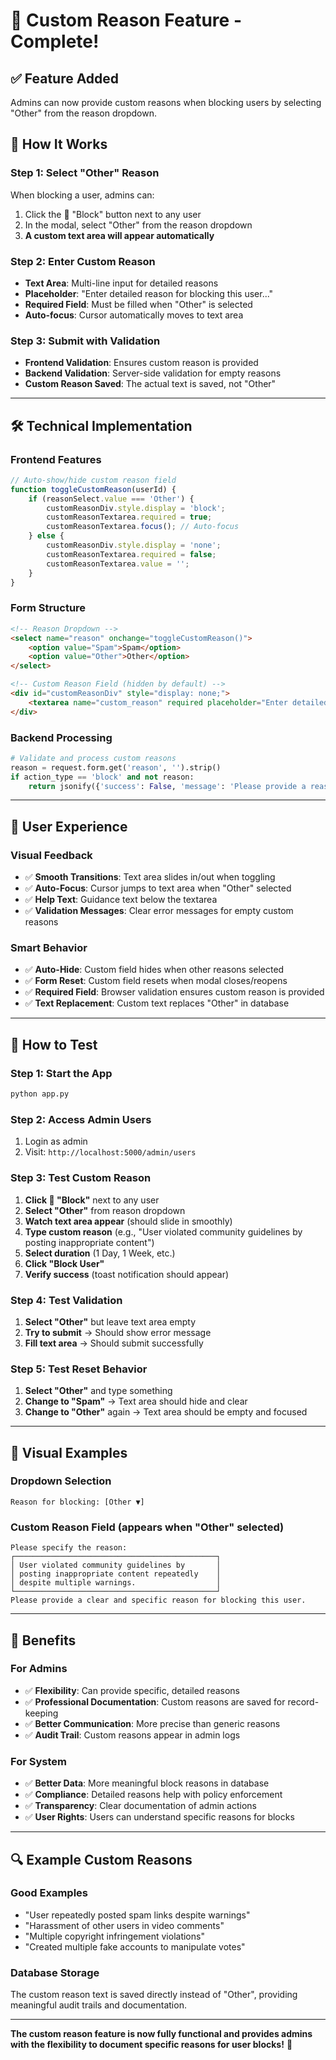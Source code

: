 # 🎯 Custom Reason Feature - Complete!

## ✅ **Feature Added**
Admins can now provide custom reasons when blocking users by selecting "Other" from the reason dropdown.

## 🎨 **How It Works**

### **Step 1: Select "Other" Reason**
When blocking a user, admins can:
1. Click the 🚫 "Block" button next to any user
2. In the modal, select "Other" from the reason dropdown
3. **A custom text area will appear automatically**

### **Step 2: Enter Custom Reason**
- **Text Area**: Multi-line input for detailed reasons
- **Placeholder**: "Enter detailed reason for blocking this user..."
- **Required Field**: Must be filled when "Other" is selected
- **Auto-focus**: Cursor automatically moves to text area

### **Step 3: Submit with Validation**
- **Frontend Validation**: Ensures custom reason is provided
- **Backend Validation**: Server-side validation for empty reasons
- **Custom Reason Saved**: The actual text is saved, not "Other"

---

## 🛠️ **Technical Implementation**

### **Frontend Features**
```javascript
// Auto-show/hide custom reason field
function toggleCustomReason(userId) {
    if (reasonSelect.value === 'Other') {
        customReasonDiv.style.display = 'block';
        customReasonTextarea.required = true;
        customReasonTextarea.focus(); // Auto-focus
    } else {
        customReasonDiv.style.display = 'none';
        customReasonTextarea.required = false;
        customReasonTextarea.value = '';
    }
}
```

### **Form Structure**
```html
<!-- Reason Dropdown -->
<select name="reason" onchange="toggleCustomReason()">
    <option value="Spam">Spam</option>
    <option value="Other">Other</option>
</select>

<!-- Custom Reason Field (hidden by default) -->
<div id="customReasonDiv" style="display: none;">
    <textarea name="custom_reason" required placeholder="Enter detailed reason..."></textarea>
</div>
```

### **Backend Processing**
```python
# Validate and process custom reasons
reason = request.form.get('reason', '').strip()
if action_type == 'block' and not reason:
    return jsonify({'success': False, 'message': 'Please provide a reason'})
```

---

## 🎯 **User Experience**

### **Visual Feedback**
- ✅ **Smooth Transitions**: Text area slides in/out when toggling
- ✅ **Auto-Focus**: Cursor jumps to text area when "Other" selected
- ✅ **Help Text**: Guidance text below the textarea
- ✅ **Validation Messages**: Clear error messages for empty custom reasons

### **Smart Behavior**
- ✅ **Auto-Hide**: Custom field hides when other reasons selected
- ✅ **Form Reset**: Custom field resets when modal closes/reopens
- ✅ **Required Field**: Browser validation ensures custom reason is provided
- ✅ **Text Replacement**: Custom text replaces "Other" in database

---

## 🧪 **How to Test**

### **Step 1: Start the App**
```bash
python app.py
```

### **Step 2: Access Admin Users**
1. Login as admin
2. Visit: `http://localhost:5000/admin/users`

### **Step 3: Test Custom Reason**
1. **Click 🚫 "Block"** next to any user
2. **Select "Other"** from reason dropdown
3. **Watch text area appear** (should slide in smoothly)
4. **Type custom reason** (e.g., "User violated community guidelines by posting inappropriate content")
5. **Select duration** (1 Day, 1 Week, etc.)
6. **Click "Block User"**
7. **Verify success** (toast notification should appear)

### **Step 4: Test Validation**
1. **Select "Other"** but leave text area empty
2. **Try to submit** → Should show error message
3. **Fill text area** → Should submit successfully

### **Step 5: Test Reset Behavior**
1. **Select "Other"** and type something
2. **Change to "Spam"** → Text area should hide and clear
3. **Change to "Other"** again → Text area should be empty and focused

---

## 🎨 **Visual Examples**

### **Dropdown Selection**
```
Reason for blocking: [Other ▼]
```

### **Custom Reason Field (appears when "Other" selected)**
```
Please specify the reason:
┌─────────────────────────────────────────────┐
│ User violated community guidelines by       │
│ posting inappropriate content repeatedly    │
│ despite multiple warnings.                  │
└─────────────────────────────────────────────┘
Please provide a clear and specific reason for blocking this user.
```

---

## 🎉 **Benefits**

### **For Admins**
- ✅ **Flexibility**: Can provide specific, detailed reasons
- ✅ **Professional Documentation**: Custom reasons are saved for record-keeping
- ✅ **Better Communication**: More precise than generic reasons
- ✅ **Audit Trail**: Custom reasons appear in admin logs

### **For System**
- ✅ **Better Data**: More meaningful block reasons in database
- ✅ **Compliance**: Detailed reasons help with policy enforcement
- ✅ **Transparency**: Clear documentation of admin actions
- ✅ **User Rights**: Users can understand specific reasons for blocks

---

## 🔍 **Example Custom Reasons**

### **Good Examples**
- "User repeatedly posted spam links despite warnings"
- "Harassment of other users in video comments"  
- "Multiple copyright infringement violations"
- "Created multiple fake accounts to manipulate votes"

### **Database Storage**
The custom reason text is saved directly instead of "Other", providing meaningful audit trails and documentation.

---

**The custom reason feature is now fully functional and provides admins with the flexibility to document specific reasons for user blocks!** 🎊
